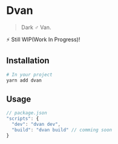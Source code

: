 # Dvan
> Dark ♂ Van.

️⚡️ Still WIP(Work In Progress)!

## Installation
```bash
# In your project
yarn add dvan
```

## Usage
```js
// package.json
"scripts": {
  "dev": "dvan dev",
  "build": "dvan build" // comming soon
}
```